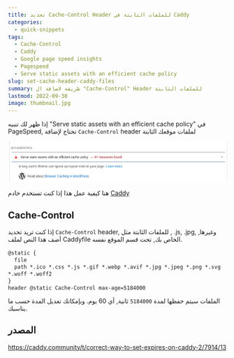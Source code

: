 ```yaml
---
title: تحديد Cache-Control Header للملفات الثابتة في Caddy
categories:
  - quick-snippets
tags:
  - Cache-Control
  - Caddy
  - Google page speed insights
  - Pagespeed
  - Serve static assets with an efficient cache policy
slug: set-cache-header-caddy-files
summary: طريقة لاضافة ال "Cache-Control" Header للملفات الثابتة
lastmod: 2022-09-30
image: thumbnail.jpg
---
```


إذا ظهر لك تنبيه "Serve static assets with an efficient cache policy" في PageSpeed, تحتاج لإضافة  `Cache-Control` header لملفات موقعك الثابتة

![](pagespeed.webp)

هنا كيفية عمل هذا إذا كنت تستخدم خادم [Caddy](https://caddyserver.com)

## Cache-Control 
إذا كنت تريد تحديد `Cache-Control` header, للملفات الثابتة مثل , .js, .jpg, وغيرها, أضف هذا النص لملف Caddyfile الخاص بك, تحت قسم الموقع نفسه.

```
@static {
  file
  path *.ico *.css *.js *.gif *.webp *.avif *.jpg *.jpeg *.png *.svg *.woff *.woff2
}
header @static Cache-Control max-age=5184000
```

الملفات سيتم حفظها لمدة `5184000` ثانية, أي 60 يوم. وبإمكانك تعديل المدة حسب ما يناسبك.

## المصدر
https://caddy.community/t/correct-way-to-set-expires-on-caddy-2/7914/13